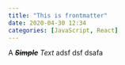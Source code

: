 ```yaml
---
title: "This is frontmatter"
date: 2020-04-30 12:34
categories: [JavaScript, React]
---
```

A **_~~Simple~~_**  *Text* adsf dsf dsafa 